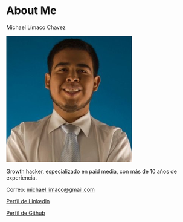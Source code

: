 # About Me
Michael Límaco Chavez

![Imagen de Perfil](1516965564938.jpg)

Growth hacker, especializado en paid media, con más de 10 años de experiencia.

Correo: michael.limaco@gmail.com

[Perfil de LinkedIn](https://www.linkedin.com/in/mlimaco/)

[Perfil de Github](https://github.com/MLimaco)
